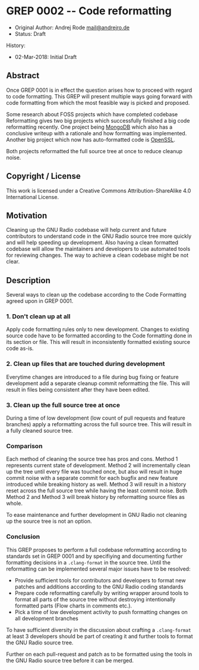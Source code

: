 # GREP 0002 -- Code reformatting

- Original Author: Andrej Rode <mail@andrejro.de>
- Status: Draft

History:
- 02-Mar-2018: Initial Draft

## Abstract

Once GREP 0001 is in effect the question arises how to proceed with regard to code formatting.
This GREP will present multiple ways going forward with code formatting from which the most feasible way is picked and proposed.

Some research about FOSS projects which have completed codebase Reformatting gives two big projects which successfully finished a big code reformatting recently.
One project being [MongoDB](https://engineering.mongodb.com/post/succeeding-with-clangformat-part-1-pitfalls-and-planning/) which
also has a conclusive writeup with a rationale and how formatting was implemented.
Another big project which now has auto-formatted code is
[OpenSSL](https://www.openssl.org/blog/blog/2015/02/11/code-reformat-finished/).

Both projects reformatted the full source tree at once to reduce cleanup noise.

## Copyright / License

This work is licensed under a Creative Commons Attribution-ShareAlike 4.0 International License.

## Motivation

Cleaning up the GNU Radio codebase will help current and future contributors to understand code in the
GNU Radio source tree more quickly and will help speeding up development.
Also having a clean formatted codebase will allow the maintainers and developers to use automated tools
for reviewing changes. The way to achieve a clean codebase might be not clear.

## Description

Several ways to clean up the codebase according to the Code Formatting agreed upon in GREP 0001.

### 1. Don't clean up at all
Apply code formatting rules only to new development. Changes to existing source code have to be formatted according to the
Code formatting done in its section or file. This will result in inconsistently formatted existing source code as-is.

### 2. Clean up files that are touched during development
Everytime changes are introduced to a file during bug fixing or feature development add a separate cleanup commit reformatting
the file. This will result in files being consistent after they have been edited.

### 3. Clean up the full source tree at once
During a time of low development (low count of pull requests and feature branches) apply a reformatting across the full source tree.
This will result in a fully cleaned source tree.

### Comparison
Each method of cleaning the source tree has pros and cons. Method 1 represents current state of development. Method 2 will
incrementally clean up the tree until every file was touched once, but also will result in huge commit noise with a separate commit for
each bugfix and new feature introduced while breaking history as well.
Method 3 will result in a history reset across the full source tree while having the least commit noise. Both Method 2 and Method 3 will break
history by reformatting source files as whole.

To ease maintenance and further development in GNU Radio not cleaning up the source tree is not an option.

### Conclusion

This GREP proposes to perform a full codebase reformatting according to standards set in GREP 0001 and by specifiying and documenting further formatting decisions in a `.clang-format` in the source tree. Until the reformatting can be implemented several major issues have to be resolved:
 - Provide sufficient tools for contributors and developers to format new patches and additions according to the GNU Radio coding standards
 - Prepare code reformatting carefully by writing wrapper around tools to format all parts of the source tree without destroying intentionally formatted parts (Flow charts in comments etc.).
 - Pick a time of low development activity to push formatting changes on all development branches

To have sufficient diversity in the discussion about crafting a `.clang-format` at least 3 developers should be part of creating it and further tools to format the GNU Radio source tree.

Further on each pull-request and patch as to be formatted using the tools in the GNU Radio source tree before it can be merged.
